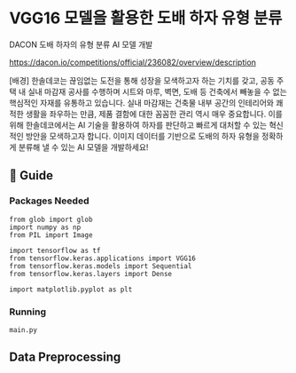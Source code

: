 # VGG16 모델을 활용한 도배 하자 유형 분류
DACON 도배 하자의 유형 분류 AI 모델 개발

https://dacon.io/competitions/official/236082/overview/description

[배경] 
한솔데코는 끊임없는 도전을 통해 성장을 모색하고자 하는 기치를 갖고, 공동 주택 내 실내 마감재 공사를 수행하며 시트와 마루, 벽면, 도배 등 건축에서 빼놓을 수 없는 핵심적인 자재를 유통하고 있습니다.
실내 마감재는 건축물 내부 공간의 인테리어와 쾌적한 생활을 좌우하는 만큼, 제품 결함에 대한 꼼꼼한 관리 역시 매우 중요합니다.
이를 위해 한솔데코에서는 AI 기술을 활용하여 하자를 판단하고 빠르게 대처할 수 있는 혁신적인 방안을 모색하고자 합니다.
이미지 데이터를 기반으로 도배의 하자 유형을 정확하게 분류해 낼 수 있는 AI 모델을 개발하세요!


## 🔖 Guide
### Packages Needed
    
    from glob import glob
    import numpy as np
    from PIL import Image

    import tensorflow as tf
    from tensorflow.keras.applications import VGG16
    from tensorflow.keras.models import Sequential
    from tensorflow.keras.layers import Dense
    
    import matplotlib.pyplot as plt
    
### Running
    main.py



## Data Preprocessing


